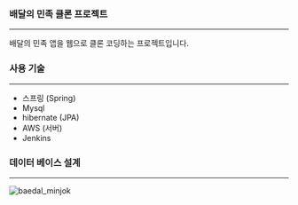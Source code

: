 ### 배달의 민족 클론 프로젝트

------

배달의 민족 앱을 웹으로 클론 코딩하는 프로젝트입니다. 



### 사용 기술

------

- 스프링 (Spring)
- Mysql
- hibernate (JPA)
- AWS (서버)
- Jenkins



### 데이터 베이스 설계

------

![baedal_minjok](https://user-images.githubusercontent.com/66049273/133792389-8a5a5677-6fc6-4e73-86b0-d1a46d5dda04.png)

